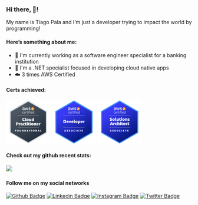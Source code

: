 ### Hi there, 👋!

My name is Tiago Pala and I’m just a developer trying to impact the world by programming!

#### Here’s something about me:

- :bank: I'm currently working as a software engineer specialist for a banking institution
- :blue_book: I'm a .NET specialist focused in developing cloud native apps
- :cloud: 3 times AWS Certified

#### Certs achieved:

<div>
    <img width="120px" alt="aws-certified-cloud-practitioner" src="./images/aws-certified-cloud-practitioner.png" />
    <img width="120px" alt="aws-certified-developer-associate" src="./images/aws-certified-developer-associate.png" />
    <img width="120px" alt="aws-certified-solutions-architect-associate" src="./images/aws-certified-solutions-architect-associate.png" />
</div>

#### Check out my github recent stats:


<!--
<div>
    <a href="https://github.com/tiagopala">
        <img width="350px" src="https://github-readme-stats.vercel.app/api?username=tiagopala&show_icons=true&theme=tokyonight&include_all_commits=true&count_private=true"/>
    </a>
</div>
-->

<div>
    <a href="https://github.com/tiagopala">
        <img width="350px" src="https://github-readme-stats.vercel.app/api/top-langs/?username=tiagopala&layout=compact&langs_count=6&theme=tokyonight"/>
    </a>
</div>

#### Follow me on my social networks

[![Github Badge](https://img.shields.io/badge/-Github-000?style=flat-square&logo=Github&logoColor=white&link=https://github.com/tiagopala)](https://github.com/tiagopala)
[![Linkedin Badge](https://img.shields.io/badge/-LinkedIn-blue?style=flat-square&logo=Linkedin&logoColor=white&link=https://www.linkedin.com/in/tiago-pala/)](https://www.linkedin.com/in/tiago-pala/)
[![Instagram Badge](https://img.shields.io/badge/-Instagram-C13584?style=flat-square&labelColor=C13584&logo=instagram&logoColor=white&link=https://https://www.instagram.com/tiagopala/)](https://www.instagram.com/tiagopala/)
[![Twitter Badge](https://img.shields.io/badge/-Twitter-blue?style=flat-square&labelColor=blue&logo=twitter&logoColor=white&link=https://twitter.com/tiagopala98)](https://twitter.com/tiagopala98)
